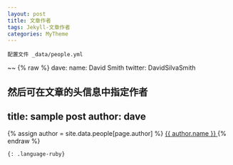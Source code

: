 ```yaml
---
layout: post
title: 文章作者
tags: Jekyll-文章作者
categories: MyTheme
---
```

`配置文件 _data/people.yml`

~~
{% raw %}
dave:
    name: David Smith
    twitter: DavidSilvaSmith

然后可在文章的头信息中指定作者
---
title: sample post
author: dave
---

{% assign author = site.data.people[page.author] %}
<a rel="author"
  href="{{ author.twitter }}"
  title="{{ author.name }}">
    {{ author.name }}
</a>
{% endraw %}
~~~
{: .language-ruby}